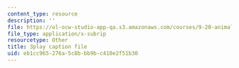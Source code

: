 ```yaml
---
content_type: resource
description: ''
file: https://ol-ocw-studio-app-qa.s3.amazonaws.com/courses/9-20-animal-behavior-fall-2013/eb1cc965276a5c8bbb9bc410e2f51b30_472230.vtt
file_type: application/x-subrip
resourcetype: Other
title: 3play caption file
uid: eb1cc965-276a-5c8b-bb9b-c410e2f51b30
---
```

